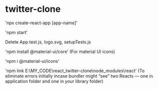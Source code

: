 # twitter-clone  

'npx create-react-app [app-name]'  

'npm start'  

Delete App.test.js, logo.svg, setupTests.js  

'npm install @material-ui/core' (For material UI icons)

'npm i @material-ui/icons'

'npm link E:\MY_CODE\react_twitter-clone\node_modules\react' (To eliminate errors initially incase bundler might “see” two Reacts — one in application folder and one in your library folder)  